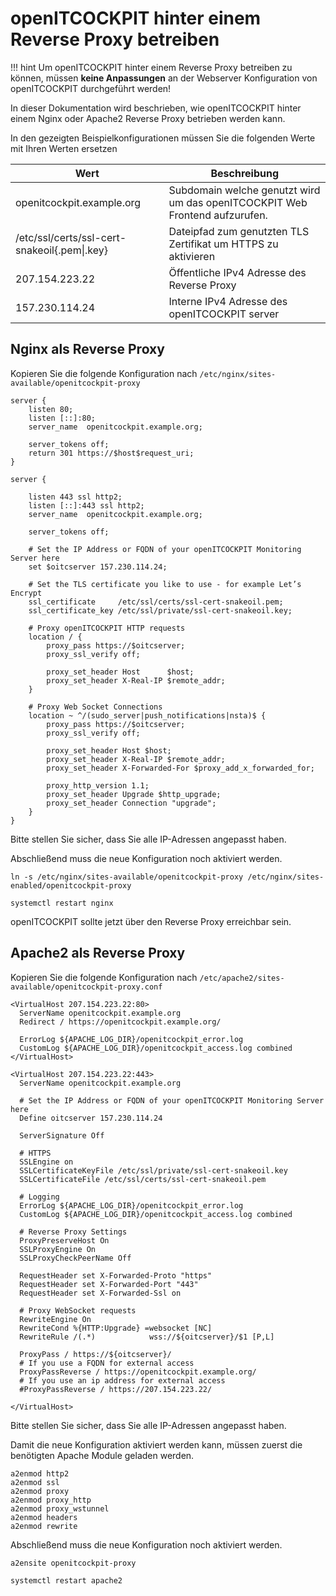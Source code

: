 # openITCOCKPIT hinter einem Reverse Proxy betreiben

!!! hint
    Um openITCOCKPIT hinter einem Reverse Proxy betreiben zu können, müssen **keine Anpassungen** an der Webserver Konfiguration
    von openITCOCKPIT durchgeführt werden!


In dieser Dokumentation wird beschrieben, wie openITCOCKPIT hinter einem Nginx oder Apache2 Reverse Proxy betrieben werden kann.

In den gezeigten Beispielkonfigurationen müssen Sie die folgenden Werte mit Ihren Werten ersetzen

| Wert                                         | Beschreibung                                                                 |
| -------------------------------------------- | ---------------------------------------------------------------------------- |
| openitcockpit.example.org                    | Subdomain welche genutzt wird um das openITCOCKPIT Web Frontend aufzurufen.  |
| /etc/ssl/certs/ssl-cert-snakeoil{.pem\|.key} | Dateipfad zum genutzten TLS Zertifikat um HTTPS zu aktivieren                |
| 207.154.223.22                               | Öffentliche IPv4 Adresse des Reverse Proxy                                   |
| 157.230.114.24                               | Interne IPv4 Adresse des openITCOCKPIT server                                |

## Nginx als Reverse Proxy

Kopieren Sie die folgende Konfiguration nach `/etc/nginx/sites-available/openitcockpit-proxy`

```nginx
server {
    listen 80;
    listen [::]:80;
    server_name  openitcockpit.example.org;

    server_tokens off;
    return 301 https://$host$request_uri;
}

server {

    listen 443 ssl http2;
    listen [::]:443 ssl http2;
    server_name  openitcockpit.example.org;

    server_tokens off;
    
    # Set the IP Address or FQDN of your openITCOCKPIT Monitoring Server here
    set $oitcserver 157.230.114.24;
    
    # Set the TLS certificate you like to use - for example Let’s Encrypt
    ssl_certificate     /etc/ssl/certs/ssl-cert-snakeoil.pem;
    ssl_certificate_key /etc/ssl/private/ssl-cert-snakeoil.key;
    
    # Proxy openITCOCKPIT HTTP requests
    location / {
        proxy_pass https://$oitcserver;
        proxy_ssl_verify off;
        
        proxy_set_header Host      $host;
        proxy_set_header X-Real-IP $remote_addr;
    }
    
    # Proxy Web Socket Connections
    location ~ ^/(sudo_server|push_notifications|nsta)$ {
        proxy_pass https://$oitcserver;
        proxy_ssl_verify off;
        
        proxy_set_header Host $host;
        proxy_set_header X-Real-IP $remote_addr;
        proxy_set_header X-Forwarded-For $proxy_add_x_forwarded_for;
        
        proxy_http_version 1.1;
        proxy_set_header Upgrade $http_upgrade;
        proxy_set_header Connection "upgrade";
    }
}
```

Bitte stellen Sie sicher, dass Sie alle IP-Adressen angepasst haben.

Abschließend muss die neue Konfiguration noch aktiviert werden.
```plaintext
ln -s /etc/nginx/sites-available/openitcockpit-proxy /etc/nginx/sites-enabled/openitcockpit-proxy
```

```plaintext
systemctl restart nginx
```

openITCOCKPIT sollte jetzt über den Reverse Proxy erreichbar sein.


## Apache2 als Reverse Proxy

Kopieren Sie die folgende Konfiguration nach `/etc/apache2/sites-available/openitcockpit-proxy.conf`

```apacheconf
<VirtualHost 207.154.223.22:80>
  ServerName openitcockpit.example.org
  Redirect / https://openitcockpit.example.org/

  ErrorLog ${APACHE_LOG_DIR}/openitcockpit_error.log
  CustomLog ${APACHE_LOG_DIR}/openitcockpit_access.log combined
</VirtualHost>

<VirtualHost 207.154.223.22:443>
  ServerName openitcockpit.example.org

  # Set the IP Address or FQDN of your openITCOCKPIT Monitoring Server here
  Define oitcserver 157.230.114.24

  ServerSignature Off

  # HTTPS
  SSLEngine on
  SSLCertificateKeyFile /etc/ssl/private/ssl-cert-snakeoil.key
  SSLCertificateFile /etc/ssl/certs/ssl-cert-snakeoil.pem

  # Logging
  ErrorLog ${APACHE_LOG_DIR}/openitcockpit_error.log
  CustomLog ${APACHE_LOG_DIR}/openitcockpit_access.log combined

  # Reverse Proxy Settings
  ProxyPreserveHost On
  SSLProxyEngine On
  SSLProxyCheckPeerName Off

  RequestHeader set X-Forwarded-Proto "https"
  RequestHeader set X-Forwarded-Port "443"
  RequestHeader set X-Forwarded-Ssl on

  # Proxy WebSocket requests
  RewriteEngine On
  RewriteCond %{HTTP:Upgrade} =websocket [NC]
  RewriteRule /(.*)            wss://${oitcserver}/$1 [P,L]

  ProxyPass / https://${oitcserver}/
  # If you use a FQDN for external access
  ProxyPassReverse / https://openitcockpit.example.org/
  # If you use an ip address for external access
  #ProxyPassReverse / https://207.154.223.22/

</VirtualHost>
```


Bitte stellen Sie sicher, dass Sie alle IP-Adressen angepasst haben.

Damit die neue Konfiguration aktiviert werden kann, müssen zuerst die benötigten Apache Module geladen werden.
```plaintext
a2enmod http2
a2enmod ssl
a2enmod proxy
a2enmod proxy_http
a2enmod proxy_wstunnel
a2enmod headers
a2enmod rewrite
```

Abschließend muss die neue Konfiguration noch aktiviert werden.
```plaintext
a2ensite openitcockpit-proxy
```

```plaintext
systemctl restart apache2
```


